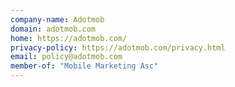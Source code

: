 ```yaml
---
company-name: Adotmob
domain: adotmob.com
home: https://adotmob.com/
privacy-policy: https://adotmob.com/privacy.html
email: policy@adotmob.com
member-of: "Mobile Marketing Asc"
---
```





